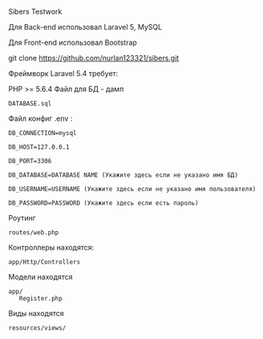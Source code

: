 Sibers Testwork

Для Back-end использовал Laravel 5, MySQL

Для Front-end использовал Bootstrap

git clone https://github.com/nurlan123321/sibers.git

Фреймворк Laravel 5.4 требует:

PHP >= 5.6.4
Файл для БД - дамп

	DATABASE.sql

Файл конфиг .env :

	DB_CONNECTION=mysql

	DB_HOST=127.0.0.1

	DB_PORT=3306

	DB_DATABASE=DATABASE NAME (Укажите здесь если не указано имя БД)

	DB_USERNAME=USERNAME (Укажите здесь если не указано имя пользователя)

	DB_PASSWORD=PASSWORD (Укажите здесь если есть пароль)
		
Роутинг

	routes/web.php
	
Контроллеры находятся:

	app/Http/Controllers
	
Модели находятся

	app/
	   Register.php

Виды находятся

	resources/views/
